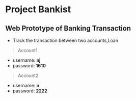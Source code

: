 # Project Bankist
## Web Prototype of Banking Transaction
- Track the transaction between two accounts,Loan
> Account1
  - username: **nj**
  - password: **1610**
> Account2
  - username: **n**
  - password: **2222**


